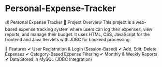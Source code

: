 # Personal-Expense-Tracker

💰 Personal Expense Tracker
📜 Project Overview
This project is a web-based expense tracking system where users can log their expenses, view reports, and manage their budget. It uses HTML, CSS, JavaScript for the frontend and Java Servlets with JDBC for backend processing.

📌 Features
✔ User Registration & Login (Session-Based)
✔ Add, Edit, Delete Expenses
✔ Category-Based Expense Filtering
✔ Monthly & Weekly Reports
✔ Data Stored in MySQL (JDBC Integration)

